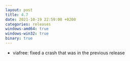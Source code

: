 ```yaml
---
layout: post
title: 4.7
date: 2021-10-19 22:59:00 +0200
categories: releases
windows-amd64: true
windows-win32: true
binary: true
---
```


* viafree: fixed a crash that was in the previous release